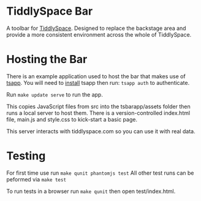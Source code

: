 TiddlySpace Bar
===============

A toolbar for [TiddlySpace](http://tiddlyspace.com).
Designed to replace the backstage area and provide a more consistent environment across the whole of TiddlySpace.

Hosting the Bar
===============

There is an example application used to host the bar that makes use of [tsapp](https://github.com/cdent/tsapp).
You will need to [install](https://github.com/cdent/tsapp#install) tsapp then run: `tsapp auth` to authenticate.

Run `make update serve` to run the app.

This copies JavaScript files from src into the tsbarapp/assets folder then runs a local server to host them.
There is a version-controlled index.html file, main.js and style.css to kick-start a basic page.

This server interacts with tiddlyspace.com so you can use it with real data.

Testing
=======

For first time use run `make qunit phantomjs test`
All other test runs can be peformed via `make test`

To run tests in a browser run `make qunit` then open test/index.html.